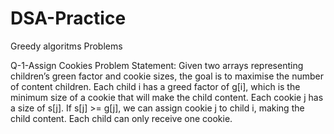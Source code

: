 # DSA-Practice
Greedy algoritms Problems

Q-1-Assign Cookies 
Problem Statement: Given two arrays representing children’s green factor and cookie sizes, the goal is to maximise the number of content children.
Each child i has a greed factor of g[i], which is the minimum size of a cookie that will make the child content. Each cookie j has a size of s[j]. If s[j] >= g[j], we can assign cookie j to child i, making the child content. Each child can only receive one cookie.
